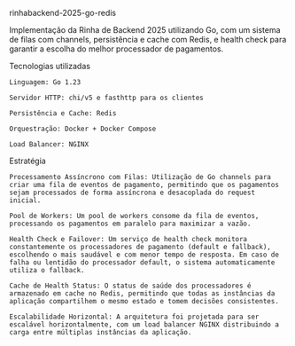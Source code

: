 rinhabackend-2025-go-redis

Implementação da Rinha de Backend 2025 utilizando Go, com um sistema de filas com channels, persistência e cache com Redis, e health check para garantir a escolha do melhor processador de pagamentos.

Tecnologias utilizadas

    Linguagem: Go 1.23

    Servidor HTTP: chi/v5 e fasthttp para os clientes

    Persistência e Cache: Redis

    Orquestração: Docker + Docker Compose

    Load Balancer: NGINX

Estratégia

    Processamento Assíncrono com Filas: Utilização de Go channels para criar uma fila de eventos de pagamento, permitindo que os pagamentos sejam processados de forma assíncrona e desacoplada do request inicial.

    Pool de Workers: Um pool de workers consome da fila de eventos, processando os pagamentos em paralelo para maximizar a vazão.

    Health Check e Failover: Um serviço de health check monitora constantemente os processadores de pagamento (default e fallback), escolhendo o mais saudável e com menor tempo de resposta. Em caso de falha ou lentidão do processador default, o sistema automaticamente utiliza o fallback.

    Cache de Health Status: O status de saúde dos processadores é armazenado em cache no Redis, permitindo que todas as instâncias da aplicação compartilhem o mesmo estado e tomem decisões consistentes.

    Escalabilidade Horizontal: A arquitetura foi projetada para ser escalável horizontalmente, com um load balancer NGINX distribuindo a carga entre múltiplas instâncias da aplicação.
